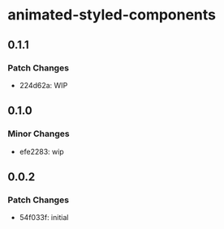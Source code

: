 # animated-styled-components

## 0.1.1

### Patch Changes

- 224d62a: WIP

## 0.1.0

### Minor Changes

- efe2283: wip

## 0.0.2

### Patch Changes

- 54f033f: initial
